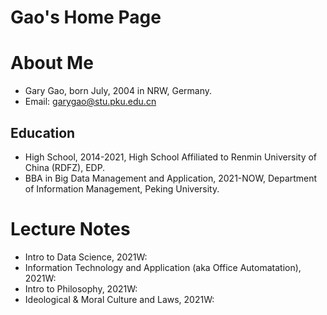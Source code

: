 # Gao's Home Page

# About Me
* Gary Gao, born July, 2004 in NRW, Germany.
* Email: garygao@stu.pku.edu.cn
## Education
* High School, 2014-2021, High School Affiliated to Renmin University of China (RDFZ), EDP.
* BBA in Big Data Management and Application, 2021-NOW, Department of Information Management, Peking University.

# Lecture Notes
* Intro to Data Science, 2021W: 
* Information Technology and Application (aka Office Automatation), 2021W: 
* Intro to Philosophy, 2021W: 
* Ideological & Moral Culture and Laws, 2021W: 
